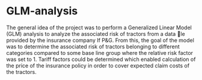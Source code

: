 # GLM-analysis
The general idea of the project was to perform a Generalized Linear Model (GLM) analysis
to analyze the associated risk of tractors from a data le provided by the insurance company
If P&G. From this, the goal of the model was to determine the associated risk of tractors
belonging to different categories compared to some base line group where the relative risk
factor was set to 1. Tariff factors could be determined which enabled calculation of the
price of the insurance policy in order to cover expected claim costs of the tractors.

